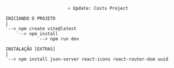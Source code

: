<div align="center">

`⚛️ Update: Costs Project`

</div>

```
INICIANDO O PROJETO
|
`--> npm create vite@latest
	`--> npm install
			`--> npm run dev

INSTALAÇÃO [EXTRAS]
|
`--> npm install json-server react-icons react-router-dom uuid
```